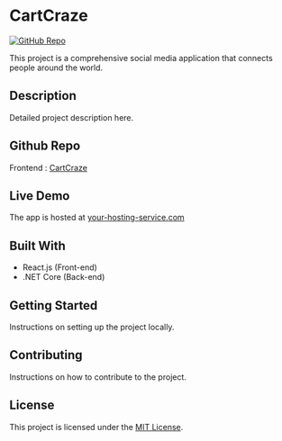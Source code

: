 # CartCraze

[![GitHub Repo](https://img.shields.io/badge/github-repo-green.svg)](https://github.com/Anto1106/CartCraze)

This project is a comprehensive social media application that connects people around the world.

## Description

Detailed project description here.

## Github Repo 

Frontend : [CartCraze](https://github.com/Anto1106/CartCraze)

## Live Demo

The app is hosted at [your-hosting-service.com](https://your-hosting-service.com)

## Built With

- React.js (Front-end)
- .NET Core (Back-end)

## Getting Started

Instructions on setting up the project locally.

## Contributing

Instructions on how to contribute to the project.

## License

This project is licensed under the [MIT License](LICENSE.md).
